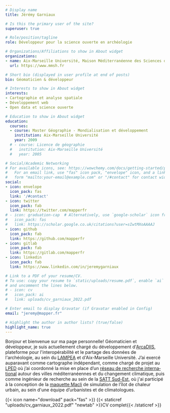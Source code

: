 ```yaml
---
# Display name
title: Jérémy Garniaux

# Is this the primary user of the site?
superuser: true

# Role/position/tagline
role: Développeur pour la science ouverte en archéologie

# Organizations/Affiliations to show in About widget
organizations:
- name: Aix-Marseille Université, Maison Méditerranéenne des Sciences de l'Homme
  url: https://www.mmsh.fr

# Short bio (displayed in user profile at end of posts)
bio: Géomaticien & développeur

# Interests to show in About widget
interests:
- Cartographie et analyse spatiale
- Développement web
- Open data et science ouverte

# Education to show in About widget
education:
  courses:
  - course: Master Géographie - Mondialisation et développement
    institution: Aix-Marseille Université
    year: 2009
  # - course: Licence de géographie
  #   institution: Aix-Marseille Université
  #   year: 2005

# Social/Academic Networking
# For available icons, see: https://wowchemy.com/docs/getting-started/page-builder/#icons
#   For an email link, use "fas" icon pack, "envelope" icon, and a link in the
#   form "mailto:your-email@example.com" or "/#contact" for contact widget.
social:
- icon: envelope
  icon_pack: fas
  link: '/#contact'
- icon: twitter
  icon_pack: fab
  link: https://twitter.com/mapperfr
# - icon: graduation-cap  # Alternatively, use `google-scholar` icon from `ai` icon pack
#   icon_pack: fas
#   link: https://scholar.google.co.uk/citations?user=sIwtMXoAAAAJ
- icon: github
  icon_pack: fab
  link: https://github.com/mapperfr
- icon: gitlab
  icon_pack: fab
  link: https://gitlab.com/mapperfr
- icon: linkedin
  icon_pack: fab
  link: https://www.linkedin.com/in/jeremygarniaux

# Link to a PDF of your resume/CV.
# To use: copy your resume to `static/uploads/resume.pdf`, enable `ai` icons in `params.toml`, 
# and uncomment the lines below.
# - icon: cv
#   icon_pack: ai
#   link: uploads/cv_garniaux_2022.pdf

# Enter email to display Gravatar (if Gravatar enabled in Config)
email: "jeremy@mapper.fr"

# Highlight the author in author lists? (true/false)
highlight_name: true
---
```


<!-- Je suis géographe et géomaticien de formation. Après avoir exercé comme cartographe indépendant, comme artiste-auteur au sein du collectif [La Folie Kilomètre](https://lafoliekilometre.org) ou comme géomaticien au service de la recherche en urbanisme et environnement, j'ai rejoint le [LAMPEA](https://lampea.cnrs.fr) en 2020 pour coordonner le développement d'[ArcaDIIS](https://arcadiis.science), infrastructure de données archéologiques pour l'interopérabilité et le partage. Je suis également chargé de cours en cartographie au sein du [Master Urba](https://master-urbanisme.www.univ-montp3.fr/fr/%C3%A9quipe/equipe-et-fonctionnement-p%C3%A9dagogique) de l'Université Paul Valéry à Montpellier, et à l'IUT de Béziers.

À long terme, j'essaie de mettre en oeuvre des approches créatives pour relever les défis contemporains à la croisée de la science et de la société, avec un focus sur la dimension spatiale et en utilisant des outils libres et open source. -->

Bonjour et bienvenue sur ma page personnelle! Géomaticien et développeur, je suis actuellement chargé du développement d'[ArcaDIIS](https://arcadiis.science), plateforme pour l'interopérabilité et le partage des données de l'archéologie, au sein du [LAMPEA](https://lampea.cnrs.fr) et d'Aix-Marseille Université. J’ai exercé aupar­a­vant comme car­tographe indépen­dant, comme chargé de projet au [LPED](https://lped.fr) où j’ai coor­don­né la mise en place d’un [réseau de recherche inter­na­tion­al](http://mc3.lped.fr) autour des villes méditer­ranéennes et du change­ment climatique, puis comme ingénieur de recherche au sein de la [SATT Sud-Est](https://sattse.com/), où j'ai participé à la conception de la [maque­tte Macli](https://gomet.net/environnement-macli-un-kit-pedagogique-pour-comprendre-les-microclimats-urbains/) de sim­u­la­tion de l’îlot de chaleur urbain, au sein d'une équipe d’ur­ban­istes et de cli­ma­to­logues.  

{{< icon name="download" pack="fas" >}} {{< staticref "uploads/cv_garniaux_2022.pdf" "newtab" >}}CV complet{{< /staticref >}}
